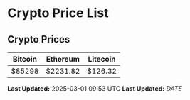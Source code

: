 # Crypto Price List

## Crypto Prices
| Bitcoin | Ethereum | Litecoin |
| ------- | -------- | -------- |
| $85298 | $2231.82 | $126.32 |
**Last Updated:** 2025-03-01 09:53 UTC
**Last Updated:** $DATE$
